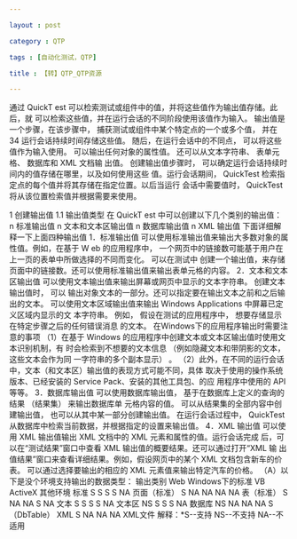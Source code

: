 ```yaml
---

layout : post

category : QTP

tags : [自动化测试，QTP]

title : 【转】QTP_QTP资源

---
```


   通过  QuickT est  可以检索测试或组件中的值，并将这些值作为输出值存储。此后，就
可以检索这些值，并在运行会话的不同阶段使用该值作为输入。
输出值是一个步骤，在该步骤中， 捕获测试或组件中某个特定点的一个或多个值， 并在
34 
运行会话持续时间存储这些值。 随后，在运行会话中的不同点， 可以将这些值作为输入使用。
可以输出任何对象的属性值。 还可以从文本字符串、 表单元格、 数据库和 XML  文档输
出值。
创建输出值步骤时， 可以确定运行会话持续时间内的值存储在哪里，以及如何使用这些
值。运行会话期间，  QuickTest  检索指定点的每个值并将其存储在指定位置。以后当运行
会话中需要值时，  QuickTest  将从该位置检索值并根据需要来使用。

1  创建输出值
1.1  输出值类型
在 QuickT est 中可以创建以下几个类别的输出值：
         n  标准输出值
         n  文本和文本区输出值
         n  数据库输出值
         n  XML 输出值
下面详细解释一下上面四种输出值
1．标准输出值
可以使用标准输出值来输出大多数对象的属性值。例如，在基于  W eb  的应用程序中，
一个网页中的链接数可能基于用户在上一页的表单中所做选择的不同而变化。 可以在测试中
创建一个输出值，来存储页面中的链接数。还可以使用标准输出值来输出表单元格的内容。
2．文本和文本区输出值
可以使用文本输出值来输出屏幕或网页中显示的文本字符串。 创建文本输出值时， 可以
输出对象文本的一部分。还可以指定要在输出文本之前和之后输出的文本。
可以使用文本区域输出值来输出  Windows  Applications  中屏幕已定义区域内显示的文
本字符串。 例如， 假设在测试的应用程序中， 想要存储显示在特定步骤之后的任何错误消息
的文本。
在Windows下的应用程序输出时需要注意的事项
（1）在基于  Windows  的应用程序中创建文本或文本区输出值时使用文本识别机制，有
时会检索到不想要的文本信息 （例如隐藏文本和带阴影的文本， 这些文本会作为同
一字符串的多个副本显示） 。
（2）此外，在不同的运行会话中，文本（和文本区）输出值的表现方式可能不同，具体
取决于使用的操作系统版本、已经安装的  Service  Pack、安装的其他工具包、的应
用程序中使用的  API  等等。
3．数据库输出值
可以使用数据库输出值， 基于在数据库上定义的查询的结果 （结果集） 来输出数据库单
元格内容的值。 可以从结果集的全部内容中创建输出值， 也可以从其中某一部分创建输出值。
在运行会话过程中，  QuickTest  从数据库中检索当前数据，并根据指定的设置来输出值。
4．XML 输出值
可以使用  XML  输出值输出  XML  文档中的  XML  元素和属性的值。运行会话完成
后，可以在“测试结果”窗口中查看  XML  输出值的概要结果。还可以通过打开“XML  输
出值结果”窗口来查看详细结果。例如，假设网页中的某个  XML  文档包含新车的价表。
可以通过选择要输出的相应的  XML  元素值来输出特定汽车的价格。
（A）以下是没个环境支持输出的数据类型：
输出类别           Web       Windows下的标准      VB       ActiveX         其他环境
标准               S             S                 S         S               NA
页面（标准）       S             NA                NA        NA              NA
表（标准）         S             NA                NA        S               NA
文本               S             S                 S         S               NA
文本区             NS            S                 S         S               NA
数据库             NS            NA                NA        NA              S（DbTable）
XML                S             NA                NA        NA              XML文件
解释：*S--支持    NS--不支持    NA--不适用
